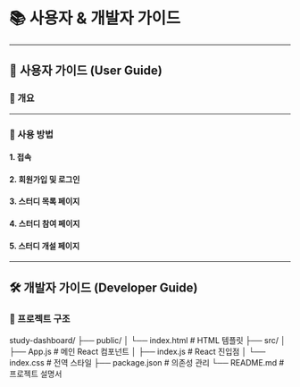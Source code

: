 # 📚 사용자 & 개발자 가이드

---

## 👤 사용자 가이드 (User Guide)

### 📌 개요


---

### 🚀 사용 방법

#### 1. 접속


#### 2. 회원가입 및 로그인


#### 3. 스터디 목록 페이지


#### 4. 스터디 참여 페이지


#### 5. 스터디 개설 페이지


---

## 🛠 개발자 가이드 (Developer Guide)

### 📁 프로젝트 구조

study-dashboard/
├── public/
│   └── index.html          # HTML 템플릿
├── src/
│   ├── App.js              # 메인 React 컴포넌트
│   ├── index.js            # React 진입점
│   └── index.css           # 전역 스타일
├── package.json            # 의존성 관리
└── README.md              # 프로젝트 설명서
